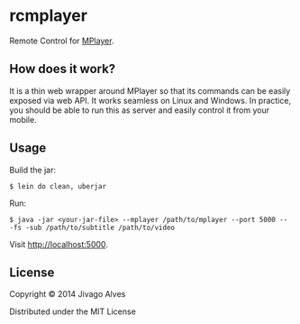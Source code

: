 # rcmplayer

Remote Control for [MPlayer](http://www.mplayerhq.hu).

## How does it work?

It is a thin web wrapper around MPlayer so that its commands can be easily exposed via web API. It works seamless on Linux and Windows. In practice, you should be able to run this as server and easily control it from your mobile.

## Usage

Build the jar:
```
$ lein do clean, uberjar
```

Run:
```
$ java -jar <your-jar-file> --mplayer /path/to/mplayer --port 5000 -- -fs -sub /path/to/subtitle /path/to/video
```

Visit [http://localhost:5000](http://localhost:5000).

## License

Copyright © 2014 Jivago Alves

Distributed under the MIT License
